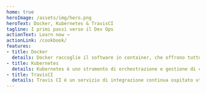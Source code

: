 ```yaml
---
home: true
heroImage: /assets/img/hero.png
heroText: Docker, Kubernetes & TravisCI
tagline: I primi passi verso il Dev Ops
actionText: Learn now →
actionLink: /cookbook/
features:
- title: Docker
  details: Docker raccoglie il software in container, che offrono tutto il necessario per la loro corretta esecuzione, incluse librerie, strumenti di sistema, codice e runtime.
- title: Kubernetes
  details: Kubernetes è uno strumento di orchestrazione e gestione di container. E’ ideale per tutti i business che hanno bisogno di una soluzione in HA (Alta Disponibilità) e garantisce la continuità del servizio con SLA prossimi al 100%.
- title: TravisCI
  details: Travis CI è un servizio di integrazione continua ospitato utilizzato per creare e testare progetti software
---
```

